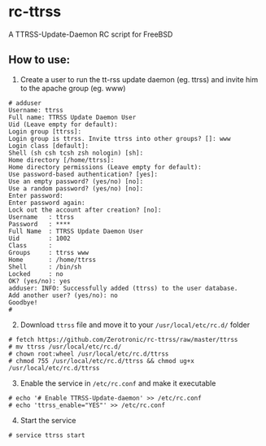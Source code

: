 # rc-ttrss
A TTRSS-Update-Daemon RC script for FreeBSD

## How to use:

1. Create a user to run the tt-rss update daemon (eg. ttrss) and invite him to the apache group (eg. www)
```
# adduser
Username: ttrss
Full name: TTRSS Update Daemon User
Uid (Leave empty for default):
Login group [ttrss]:
Login group is ttrss. Invite ttrss into other groups? []: www
Login class [default]:
Shell (sh csh tcsh zsh nologin) [sh]: 
Home directory [/home/ttrss]:
Home directory permissions (Leave empty for default):
Use password-based authentication? [yes]:
Use an empty password? (yes/no) [no]:
Use a random password? (yes/no) [no]:
Enter password:
Enter password again:
Lock out the account after creation? [no]:
Username   : ttrss
Password   : ****
Full Name  : TTRSS Update Daemon User
Uid        : 1002
Class      :
Groups     : ttrss www
Home       : /home/ttrss
Shell      : /bin/sh
Locked     : no
OK? (yes/no): yes
adduser: INFO: Successfully added (ttrss) to the user database.
Add another user? (yes/no): no
Goodbye!
#
```

2. Download `ttrss` file and move it to your `/usr/local/etc/rc.d/` folder
```
# fetch https://github.com/Zerotronic/rc-ttrss/raw/master/ttrss
# mv ttrss /usr/local/etc/rc.d/
# chown root:wheel /usr/local/etc/rc.d/ttrss
# chmod 755 /usr/local/etc/rc.d/ttrss && chmod ug+x /usr/local/etc/rc.d/ttrss
```

3. Enable the service in `/etc/rc.conf` and make it executable
```
# echo '# Enable TTRSS-Update-daemon' >> /etc/rc.conf
# echo 'ttrss_enable="YES"' >> /etc/rc.conf
```

4. Start the service
```
# service ttrss start
```

